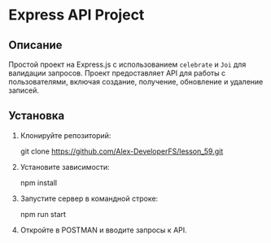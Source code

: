 # Express API Project

## Описание

Простой проект на Express.js с использованием `celebrate` и `Joi` для валидации запросов. Проект предоставляет API для работы с пользователями, включая создание, получение, обновление и удаление записей.

## Установка

1. Клонируйте репозиторий:

   git clone https://github.com/Alex-DeveloperFS/lesson_59.git
   
2. Установите зависимости:

   npm install

3. Запустите cервер в командной строке:

   npm run start

4. Откройте в POSTMAN и вводите запросы к API.